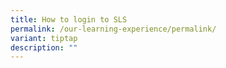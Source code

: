 ```yaml
---
title: How to login to SLS
permalink: /our-learning-experience/permalink/
variant: tiptap
description: ""
---
```


